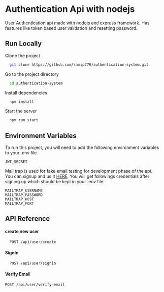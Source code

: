 # Authentication Api with nodejs

User Authentication api made with nodejs and express framework. Has features like token based user validation and resetting password.

## Run Locally

Clone the project

```bash
  git clone https://github.com/samip779/authentication-system.git
```

Go to the project directory

```bash
  cd authentication-system
```

Install dependencies

```bash
  npm install
```

Start the server

```bash
  npm run start
```

## Environment Variables

To run this project, you will need to add the following environment variables to your .env file

`JWT_SECRET`

Mail trap is used for fake email testing for development phase of the api. You can signup and us it
[HERE](https://mailtrap.io).
You will get followings credentials after signing up which should be kept in your .env file.

```
MAILTRAP_USERNAME
MAILTRAP_PASSWORD
MAILTRAP_HOST
MAILTRAP_PORT
```

## API Reference

#### create new user

```http
  POST /api/user/create
```

#### SignIn

```http
  POST /api/user/signin
```

#### Verify Email

```http
POST /api/user/verify-email

```
